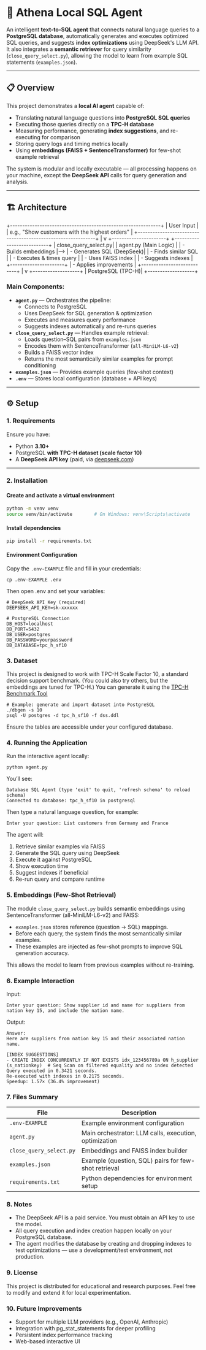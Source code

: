 # 🧠 Athena Local SQL Agent

An intelligent **text-to-SQL agent** that connects natural language queries to a **PostgreSQL database**, automatically generates and executes optimized SQL queries, and suggests **index optimizations** using DeepSeek's LLM API.  
It also integrates a **semantic retriever** for query similarity (`close_query_select.py`), allowing the model to learn from example SQL statements (`examples.json`).

---

## 📋 Overview

This project demonstrates a **local AI agent** capable of:
- Translating natural language questions into **PostgreSQL SQL queries**
- Executing those queries directly on a **TPC-H database**
- Measuring performance, generating **index suggestions**, and re-executing for comparison
- Storing query logs and timing metrics locally
- Using **embeddings (FAISS + SentenceTransformer)** for few-shot example retrieval

The system is modular and locally executable — all processing happens on your machine, except the **DeepSeek API** calls for query generation and analysis.

---

## 🏗️ Architecture
+-------------------------------------------------------------+
|                          User Input                         |
|            e.g., "Show customers with the highest orders"    |
+-------------------------------------------------------------+
                               |
                               v
+----------------------+    +---------------------------+
| close_query_select.py|    |   agent.py (Main Logic)   |
|  - Builds embeddings |--> | - Generates SQL (DeepSeek)|
|  - Finds similar SQL |    | - Executes & times query  |
|  - Uses FAISS index  |    | - Suggests indexes        |
+----------------------+    | - Applies improvements    |
                            +---------------------------+
                               |
                               v
                        +-------------------+
                        | PostgreSQL (TPC-H)|
                        +-------------------+


### Main Components:
- **`agent.py`** — Orchestrates the pipeline:
  - Connects to PostgreSQL
  - Uses DeepSeek for SQL generation & optimization
  - Executes and measures query performance
  - Suggests indexes automatically and re-runs queries
- **`close_query_select.py`** — Handles example retrieval:
  - Loads question–SQL pairs from `examples.json`
  - Encodes them with SentenceTransformer (`all-MiniLM-L6-v2`)
  - Builds a FAISS vector index
  - Returns the most semantically similar examples for prompt conditioning
- **`examples.json`** — Provides example queries (few-shot context)
- **`.env`** — Stores local configuration (database + API keys)

---

## ⚙️ Setup

### 1. Requirements
Ensure you have:
- Python **3.10+**
- PostgreSQL **with TPC-H dataset (scale factor 10)**
- A **DeepSeek API key** (paid, via [deepseek.com](https://deepseek.com))

---

### 2. Installation

#### Create and activate a virtual environment
```bash
python -m venv venv
source venv/bin/activate        # On Windows: venv\Scripts\activate
```

#### Install dependencies
```bash
pip install -r requirements.txt
```
#### Environment Configuration
Copy the ```.env-EXAMPLE``` file and fill in your credentials:
```
cp .env-EXAMPLE .env

```
Then open .env and set your variables:
```
# DeepSeek API Key (required)
DEEPSEEK_API_KEY=sk-xxxxxx

# PostgreSQL Connection
DB_HOST=localhost
DB_PORT=5432
DB_USER=postgres
DB_PASSWORD=yourpassword
DB_DATABASE=tpc_h_sf10
```

### 3. Dataset
This project is designed to work with TPC-H Scale Factor 10, a standard decision support benchmark. (You could also try others, but the embeddings are tuned for TPC-H.)
You can generate it using the [TPC-H Benchmark Tool](https://www.tpc.org/tpch/)

```
# Example: generate and import dataset into PostgreSQL
./dbgen -s 10
psql -U postgres -d tpc_h_sf10 -f dss.ddl
```

Ensure the tables are accessible under your configured database.

### 4. Running the Application
Run the interactive agent locally:
```
python agent.py
```

You’ll see:

```
Database SQL Agent (type 'exit' to quit, 'refresh schema' to reload schema)
Connected to database: tpc_h_sf10 in postgresql
```
Then type a natural language question, for example:

```
Enter your question: List customers from Germany and France

```
The agent will:
1. Retrieve similar examples via FAISS
2. Generate the SQL query using DeepSeek
3. Execute it against PostgreSQL
4. Show execution time
5. Suggest indexes if beneficial
6. Re-run query and compare runtime

### 5. Embeddings (Few-Shot Retrieval)
The module ```close_query_select.py``` builds semantic embeddings using SentenceTransformer (all-MiniLM-L6-v2) and FAISS:

* ```examples.json``` stores reference (question → SQL) mappings.
* Before each query, the system finds the most semantically similar examples.
* These examples are injected as few-shot prompts to improve SQL generation accuracy.

This allows the model to learn from previous examples without re-training.

### 6. Example Interaction
Input:
```
Enter your question: Show supplier id and name for suppliers from nation key 15, and include the nation name.

```

Output:
```
Answer:
Here are suppliers from nation key 15 and their associated nation name.

[INDEX SUGGESTIONS]
- CREATE INDEX CONCURRENTLY IF NOT EXISTS idx_123456789a ON h_supplier (s_nationkey)  # Seq Scan on filtered equality and no index detected
Query executed in 0.3421 seconds.
Re-executed with indexes in 0.2175 seconds.
Speedup: 1.57× (36.4% improvement)

```
### 7. Files Summary
| File | Description |
|------|--------------|
| `.env-EXAMPLE` | Example environment configuration |
| `agent.py` | Main orchestrator: LLM calls, execution, optimization |
| `close_query_select.py` | Embeddings and FAISS index builder |
| `examples.json` | Example (question, SQL) pairs for few-shot retrieval |
| `requirements.txt` | Python dependencies for environment setup |
### 8. Notes
* The DeepSeek API is a paid service. You must obtain an API key to use the model.
* All query execution and index creation happen locally on your PostgreSQL database.
* The agent modifies the database by creating and dropping indexes to test optimizations — use a development/test environment, not production.
### 9. License
This project is distributed for educational and research purposes.
Feel free to modify and extend it for local experimentation.
### 10. Future Improvements
* Support for multiple LLM providers (e.g., OpenAI, Anthropic)
* Integration with pg_stat_statements for deeper profiling
* Persistent index performance tracking
* Web-based interactive UI
